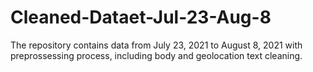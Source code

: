 # Cleaned-Dataet-Jul-23-Aug-8

The repository contains data from July 23, 2021 to August 8, 2021 with preprossessing process, including body and geolocation text cleaning.
